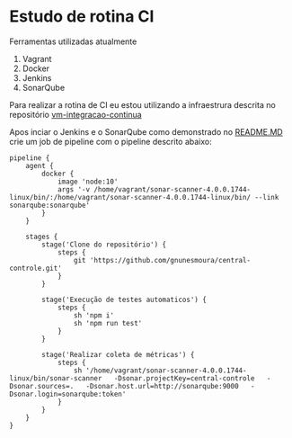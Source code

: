 # Estudo de rotina CI

Ferramentas utilizadas atualmente
1. Vagrant
2. Docker
3. Jenkins
4. SonarQube

Para realizar a rotina de CI eu estou utilizando a infraestrura descrita no repositório [vm-integracao-continua](https://github.com/gnunesmoura/vm-integracao-continua)

Apos inciar o Jenkins e o SonarQube como demonstrado no [README.MD](https://github.com/gnunesmoura/vm-integracao-continua/blob/master/README.md) crie um job de pipeline com o pipeline descrito abaixo:
```
pipeline {
    agent {
        docker {
            image 'node:10'
            args '-v /home/vagrant/sonar-scanner-4.0.0.1744-linux/bin/:/home/vagrant/sonar-scanner-4.0.0.1744-linux/bin/ --link sonarqube:sonarqube'
        }
    }
    
    stages {
        stage('Clone do repositório') {
            steps {
                git 'https://github.com/gnunesmoura/central-controle.git'
            }
        }
        
        stage('Execução de testes automaticos') {
            steps {
                sh 'npm i'
                sh 'npm run test'
            }
        }
    
        stage('Realizar coleta de métricas') {
            steps {
                sh '/home/vagrant/sonar-scanner-4.0.0.1744-linux/bin/sonar-scanner   -Dsonar.projectKey=central-controle   -Dsonar.sources=.   -Dsonar.host.url=http://sonarqube:9000   -Dsonar.login=sonarqube:token'
            }
        }
    }
}
```